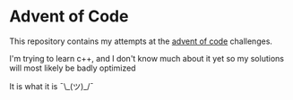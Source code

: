 # Advent of Code

This repository contains my attempts at the [advent of code](https://adventofcode.com/) challenges. 

I'm trying to learn c++, and I don't know much about it yet so my solutions will most likely be badly optimized 

It is what it is ¯\\\_(ツ)\_\/¯
